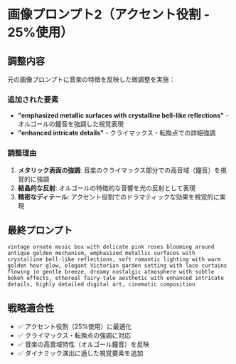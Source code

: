 # 画像プロンプト2（アクセント役割 - 25%使用）

## 調整内容
元の画像プロンプトに音楽の特徴を反映した微調整を実施：

### 追加された要素
- **"emphasized metallic surfaces with crystalline bell-like reflections"** - オルゴールの鐘音を強調した視覚表現
- **"enhanced intricate details"** - クライマックス・転換点での詳細強調

### 調整理由
1. **メタリック表面の強調**: 音楽のクライマックス部分での高音域（鐘音）を視覚的に強調
2. **結晶的な反射**: オルゴールの特徴的な音響を光の反射として表現
3. **精密なディテール**: アクセント役割でのドラマティックな効果を視覚的に実現

## 最終プロンプト
```
vintage ornate music box with delicate pink roses blooming around antique golden mechanism, emphasized metallic surfaces with crystalline bell-like reflections, soft romantic lighting with warm golden hour glow, elegant Victorian garden setting with lace curtains flowing in gentle breeze, dreamy nostalgic atmosphere with subtle bokeh effects, ethereal fairy-tale aesthetic with enhanced intricate details, highly detailed digital art, cinematic composition
```

## 戦略適合性
- ✅ アクセント役割（25%使用）に最適化
- ✅ クライマックス・転換点の強調に対応
- ✅ 音楽の高音域特性（オルゴール鐘音）を反映
- ✅ ダイナミック演出に適した視覚要素を追加